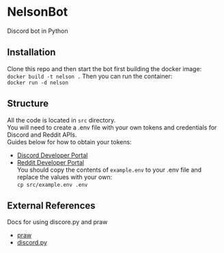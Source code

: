 # NelsonBot # 
Discord bot in Python

## Installation ##
Clone this repo and then start the bot first building the docker image: <br />
`docker build -t nelson .`
Then you can run the container: <br />
`docker run -d nelson`

## Structure ##
All the code is located in `src` directory. <br />
You will need to create a .env file with your own tokens and credentials for Discord and Reddit APIs. <br />
Guides below for how to obtain your tokens: <br />
* [Discord Developer Portal](https://discord.com/developers/docs/topics/oauth2)
* [Reddit Developer Portal](https://github.com/reddit-archive/reddit/wiki/OAuth2-Quick-Start-Example#first-steps) <br />
You should copy the contents of `example.env` to your .env file and replace the values with your own: <br/>
`cp src/example.env .env` <br />

## External References ##
Docs for using discore.py and praw<br />
* [praw](https://praw.readthedocs.io/en/stable/getting_started/quick_start.html)
* [discord.py](https://discordpy.readthedocs.io/en/stable/index.html)



